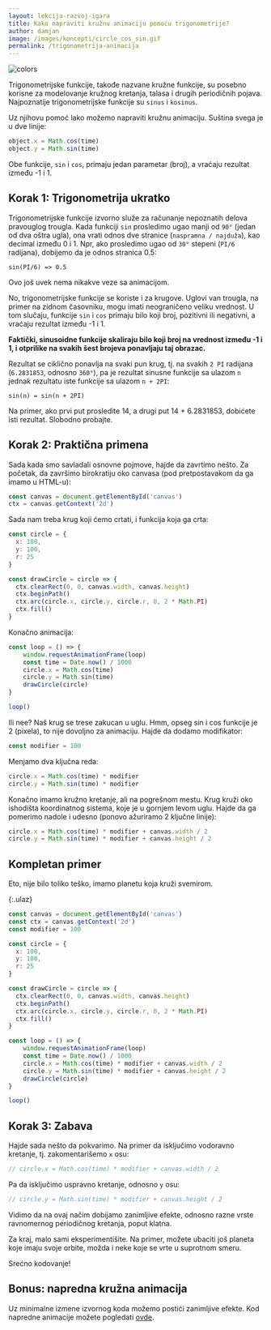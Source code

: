 ```yaml
---
layout: lekcija-razvoj-igara
title: Kako napraviti kružnu animaciju pomoću trigonometrije?
author: damjan
image: /images/koncepti/circle_cos_sin.gif
permalink: /trigonometrija-animacija
---
```


![colors]({{page.image}})

Trigonometrijske funkcije, takođe nazvane kružne funkcije, su posebno korisne za modelovanje kružnog kretanja, talasa i drugih periodičnih pojava. Najpoznatije trigonometrijske funkcije su `sinus` i `kosinus`.

Uz njihovu pomoć lako možemo napraviti kružnu animaciju. Suština svega je u dve linije:

```js
object.x = Math.cos(time)
object.y = Math.sin(time)
```

Obe funkcije, `sin` i `cos`, primaju jedan parametar (broj), a vraćaju rezultat između -1 i 1.

## Korak 1: Trigonometrija ukratko

Trigonometrijske funkcije izvorno služe za računanje nepoznatih delova pravouglog trougla. Kada funkciji `sin` prosledimo ugao manji od `90°` (jedan od dva oštra ugla), ona vrati odnos dve stranice (`naspramna / najduža`), kao decimal između 0 i 1. Npr, ako prosledimo ugao od `30°` stepeni (`PI/6` radijana), dobijemo da je odnos stranica 0.5:

```
sin(PI/6) => 0.5
```

Ovo još uvek nema nikakve veze sa animacijom.

No, trigonometrijske funkcije se koriste i za krugove. Uglovi van trougla, na primer na zidnom časovniku, mogu imati neograničeno veliku vrednost. U tom slučaju, funkcije `sin` i `cos` primaju bilo koji broj, pozitivni ili negativni, a vraćaju rezultat između -1 i 1.

**Faktički, sinusoidne funkcije skaliraju bilo koji broj na vrednost između -1 i 1, i otprilike na svakih šest brojeva ponavljaju taj obrazac.**

Rezultat se ciklično ponavlja na svaki pun krug, tj. na svakih `2 PI` radijana (`6.2831853`, odnosno `360°`), pa je rezultat sinusne funkcije sa ulazom `n` jednak rezultatu iste funkcije sa ulazom `n + 2PI`:

```
sin(n) = sin(n + 2PI)
```

Na primer, ako prvi put prosledite 14, a drugi put 14 + 6.2831853, dobićete isti rezultat. Slobodno probajte.

## Korak 2: Praktična primena

Sada kada smo savladali osnovne pojmove, hajde da zavrtimo nešto. Za početak, da završimo birokratiju oko canvasa (pod pretpostavakom da ga imamo u HTML-u):

```js
const canvas = document.getElementById('canvas')
ctx = canvas.getContext('2d')
```

Sada nam treba krug koji ćemo crtati, i funkcija koja ga crta:

```js
const circle = {
  x: 100,
  y: 100,
  r: 25
}

const drawCircle = circle => {
  ctx.clearRect(0, 0, canvas.width, canvas.height)
  ctx.beginPath()
  ctx.arc(circle.x, circle.y, circle.r, 0, 2 * Math.PI)
  ctx.fill()
}
```

Konačno animacija:

```js
const loop = () => {
    window.requestAnimationFrame(loop)
    const time = Date.now() / 1000
    circle.x = Math.cos(time)
    circle.y = Math.sin(time)
    drawCircle(circle)
}

loop()
```

Ili nee? Naš krug se trese zakucan u uglu. Hmm, opseg sin i cos funkcije je 2 (pixela), to nije dovoljno za animaciju. Hajde da dodamo modifikator:

```js
const modifier = 100
```

Menjamo dva ključna reda:

```js
circle.x = Math.cos(time) * modifier
circle.y = Math.sin(time) * modifier
```

Konačno imamo kružno kretanje, ali na pogrešnom mestu. Krug kruži oko ishodišta koordinatnog sistema, koje je u gornjem levom uglu. Hajde da ga pomerimo nadole i udesno (ponovo ažuriramo 2 ključne linije):

```js
circle.x = Math.cos(time) * modifier + canvas.width / 2
circle.y = Math.sin(time) * modifier + canvas.height / 2
```

## Kompletan primer

Eto, nije bilo toliko teško, imamo planetu koja kruži svemirom.

{:.ulaz}
```js
const canvas = document.getElementById('canvas')
const ctx = canvas.getContext('2d')
const modifier = 100

const circle = {
  x: 100,
  y: 100,
  r: 25
}

const drawCircle = circle => {
  ctx.clearRect(0, 0, canvas.width, canvas.height)
  ctx.beginPath()
  ctx.arc(circle.x, circle.y, circle.r, 0, 2 * Math.PI)
  ctx.fill()
}

const loop = () => {
    window.requestAnimationFrame(loop)
    const time = Date.now() / 1000
    circle.x = Math.cos(time) * modifier + canvas.width / 2
    circle.y = Math.sin(time) * modifier + canvas.height / 2
    drawCircle(circle)
}

loop()
```

## Korak 3: Zabava

Hajde sada nešto da pokvarimo. Na primer da isključimo vodoravno kretanje, tj. zakomentarišemo `x` osu:

```js
// circle.x = Math.cos(time) * modifier + canvas.width / 2
```

Pa da isključimo uspravno kretanje, odnosno `y` osu:

```js
// circle.y = Math.sin(time) * modifier + canvas.height / 2
```

Vidimo da na ovaj načim dobijamo zanimljive efekte, odnosno razne vrste ravnomernog periodičnog kretanja, poput klatna.

Za kraj, malo sami eksperimentišite. Na primer, možete ubaciti još planeta koje imaju svoje orbite, možda i neke koje se vrte u suprotnom smeru.

Srećno kodovanje!

## Bonus: napredna kružna animacija

Uz minimalne izmene izvornog koda možemo postići zanimljive efekte. Kod napredne animacije možete pogledati [ovde](https://jsfiddle.net/mudroljub/4ew4anx9/12/).

<script async src="//jsfiddle.net/mudroljub/4ew4anx9/12/embed/result/"></script>